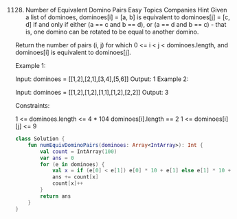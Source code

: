 1128. Number of Equivalent Domino Pairs
Easy
Topics
Companies
Hint
Given a list of dominoes, dominoes[i] = [a, b] is equivalent to dominoes[j] = [c, d] if and only if either (a == c and b == d), or (a == d and b == c) - that is, one domino can be rotated to be equal to another domino.

Return the number of pairs (i, j) for which 0 <= i < j < dominoes.length, and dominoes[i] is equivalent to dominoes[j].

 

Example 1:

Input: dominoes = [[1,2],[2,1],[3,4],[5,6]]
Output: 1
Example 2:

Input: dominoes = [[1,2],[1,2],[1,1],[1,2],[2,2]]
Output: 3
 

Constraints:

1 <= dominoes.length <= 4 * 104
dominoes[i].length == 2
1 <= dominoes[i][j] <= 9

```kt
class Solution {
    fun numEquivDominoPairs(dominoes: Array<IntArray>): Int {
        val count = IntArray(100)
        var ans = 0
        for (e in dominoes) {
            val x = if (e[0] < e[1]) e[0] * 10 + e[1] else e[1] * 10 + e[0]
            ans += count[x]
            count[x]++
        }
        return ans
    }
}


```
